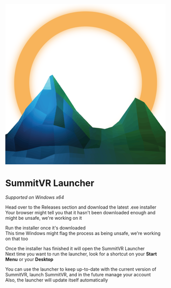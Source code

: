 ![Summit VR](SummitVR.png)  
  
# SummitVR Launcher
_Supported on Windows x64_

Head over to the Releases section and download the latest .exe installer  
Your browser might tell you that it hasn't been downloaded enough and might be unsafe, we're working on it  
  
Run the installer once it's downloaded  
This time Windows might flag the process as being unsafe, we're working on that too  
  
Once the installer has finished it will open the SummitVR Launcher  
Next time you want to run the launcher, look for a shortcut on your **Start Menu** or your **Desktop**  
  
You can use the launcher to keep up-to-date with the current version of SummitVR, launch SummitVR, and in the future manage your account  
Also, the launcher will update itself automatically
